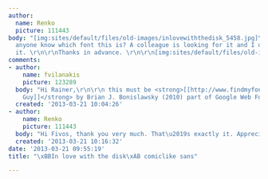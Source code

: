 ```yaml
---
author:
  name: Renko
  picture: 111443
body: "[img:sites/default/files/old-images/inlovewiththedisk_5458.jpg]\r\n\r\nDoes
  anyone know which font this is? A colleague is looking for it and I don\u2019t recognize
  it. \r\n\r\nThanks in advance. \r\n\r\n[img:sites/default/files/old-images/disk_4509.jpg]"
comments:
- author:
    name: fvilanakis
    picture: 123289
  body: "Hi Rainer,\r\n\r\n this must be <strong>[[http://www.findmyfont.com/index.php/fonts/font-preview?fset=Google-Web-Fonts&ffam=Luckiest%20Guy%20-%20Regular&fid=5ee0f2d1a1e6e14d8c4d8fa7f18c3326&fsize=60&text=in%20love%20with%20the%20disk!&wrap=2|Luckiest
    Guy]]</strong> by Brian J. Bonislawsky (2010) part of Google Web Fonts\r\n"
  created: '2013-03-21 10:04:26'
- author:
    name: Renko
    picture: 111443
  body: "Hi Fivos, thank you very much. That\u2019s exactly it. Appreciated. "
  created: '2013-03-21 10:16:32'
date: '2013-03-21 09:55:19'
title: "\xBBIn love with the disk\xAB comiclike sans"

---
```

